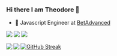 ### Hi there I am Theodore 👋

* :office: Javascript Engineer at [BetAdvanced](https://www.github.com/betadvanced)

[![](https://img.shields.io/badge/-@theodorosgiatsidis-%23181717?style=flat-square&logo=github)](https://github.com/theodorosgiatsidis)
[![](https://img.shields.io/badge/-Theodoros%20Giatsidis-blue?style=flat-square&logo=Linkedin&logoColor=white&link=https://www.linkedin.com/in/theodorosgiatsidis/)](https://www.linkedin.com/in/theodorosgiatsidis/)
![](https://komarev.com/ghpvc/?username=theodorosgiatsidis)

<a href="https://github.com/anuraghazra/convoychat">
  <img align="left" src="https://github-readme-stats.vercel.app/api?username=theodorosgiatsidis&count_private=true&show_icons=true&theme=dark" />
</a>

<a href="https://github.com/anuraghazra/github-readme-stats">
  <img align="left" src="https://github-readme-stats.vercel.app/api/top-langs/?username=theodorosgiatsidis" />
</a>

[![GitHub Streak](https://streak-stats.demolab.com/?user=tgiatsidis&theme=dark)](https://git.io/streak-stats)



